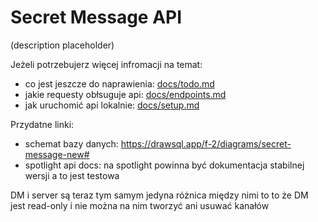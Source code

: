 # Secret Message API
(description placeholder)

Jeżeli potrzebujerz więcej infromacji na temat:
- co jest jeszcze do naprawienia: [docs/todo.md](./docs/todo.md)
- jakie requesty obłsuguje api: [docs/endpoints.md](./docs/endpoints.md)
- jak uruchomić api lokalnie: [docs/setup.md](./docs/setup.md)

Przydatne linki:
- schemat bazy danych: https://drawsql.app/f-2/diagrams/secret-message-new#
- spotlight api docs: na spotlight powinna być dokumentacja stabilnej wersji a to jest testowa 

DM i server są teraz tym samym jedyna różnica między nimi to to że DM jest read-only i nie można na nim tworzyć ani usuwać kanałów
